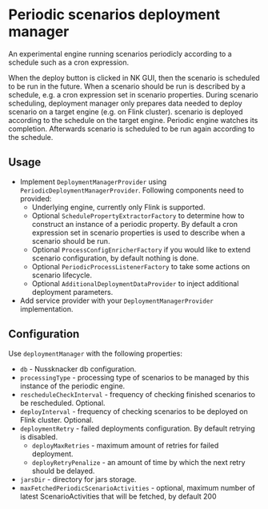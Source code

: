 # Periodic scenarios deployment manager

An experimental engine running scenarios periodicly according to a schedule such as a cron expression.

When the deploy button is clicked in NK GUI, then the scenario is scheduled to be run in the future. When a scenario
should be run is described by a schedule, e.g. a cron expression set in scenario properties. During scenario scheduling,
deployment manager only prepares data needed to deploy scenario on a target engine (e.g. on Flink cluster).
scenario is deployed according to the schedule on the target engine. Periodic engine watches its completion. Afterwards
scenario is scheduled to be run again according to the schedule.

## Usage

- Implement `DeploymentManagerProvider` using `PeriodicDeploymentManagerProvider`. Following components need to provided:
  - Underlying engine, currently only Flink is supported.
  - Optional `SchedulePropertyExtractorFactory` to determine how to construct an instance of a periodic property. By default
    a cron expression set in scenario properties is used to describe when a scenario should be run.
  - Optional `ProcessConfigEnricherFactory` if you would like to extend scenario configuration, by default nothing is done.
  - Optional `PeriodicProcessListenerFactory` to take some actions on scenario lifecycle.
  - Optional `AdditionalDeploymentDataProvider` to inject additional deployment parameters.
- Add service provider with your `DeploymentManagerProvider` implementation.

## Configuration

Use `deploymentManager` with the following properties:

- `db` - Nussknacker db configuration.
- `processingType` - processing type of scenarios to be managed by this instance of the periodic engine.
- `rescheduleCheckInterval` - frequency of checking finished scenarios to be rescheduled. Optional.
- `deployInterval` - frequency of checking scenarios to be deployed on Flink cluster. Optional.
- `deploymentRetry` - failed deployments configuration. By default retrying is disabled.
  - `deployMaxRetries` - maximum amount of retries for failed deployment.
  - `deployRetryPenalize` - an amount of time by which the next retry should be delayed.
- `jarsDir` -  directory for jars storage.
- `maxFetchedPeriodicScenarioActivities` - optional, maximum number of latest ScenarioActivities that will be fetched, by default 200
